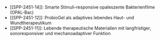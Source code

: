 - [[SPP-2451-14]]: Smarte Stimuli-responsive opaleszente Bakterienfilme (OPAL-Bac)
- [[SPP-2451-12]]: ProbioGel als adaptives lebendes Haut- und Wundtherapeutikum
- [[SPP-2451-11]]: Lebende therapeutische Materialien mit langfristiger, sonoresponsiver und mechanoadaptiver Funktion
